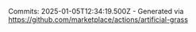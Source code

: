 Commits: 2025-01-05T12:34:19.500Z - Generated via https://github.com/marketplace/actions/artificial-grass
<br>
